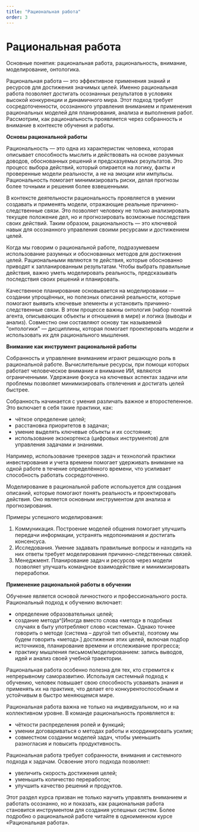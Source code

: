 ```yaml
---
title: "Рациональная работа"
order: 3
---
```


# Рациональная работа

Основные понятия: рациональная работа, рациональность, внимание, моделирование, онтологика.

Рациональная работа — это эффективное применения знаний и ресурсов для достижения значимых целей. Именно рациональная работа позволяет достигать осознанных результатов в условиях высокой конкуренции и динамичного мира. Этот подход требует сосредоточенности, осознанного управления вниманием и применения рациональных моделей для планирования, анализа и выполнения работ. Рассмотрим, как рациональность проявляется через собранность и внимание в контексте обучения и работы.

**Основы рациональной работы**

Рациональность — это одна из характеристик человека, которая описывает способность мыслить и действовать на основе разумных доводов, обоснованных решений и предсказуемых результатов. Это процесс выбора действий, который опирается на логику, факты и проверенные модели реальности, а не на эмоции или импульсы. Рациональность помогает минимизировать риски, делая прогнозы более точными и решения более взвешенными.

В контексте деятельности рациональность проявляется в умении создавать и применять модели, отражающие реальные причинно-следственные связи. Это позволяет человеку не только анализировать текущее положение дел, но и прогнозировать возможные последствия своих действий. Таким образом, рациональность — это ключевой навык для осознанного управления своими ресурсами и достижением целей.

Когда мы говорим о рациональной работе, подразумеваем использование разумных и обоснованных методов для достижения целей. Рациональными являются те действия, которые обоснованно приводят к запланированным результатам. Чтобы выбрать правильные действия, важно уметь моделировать реальность, предсказывать последствия своих решений и планировать.

Качественное планирование основывается на моделировании — создании упрощённых, но полезных описаний реальности, которые помогают выявить ключевые элементы и установить причинно-следственные связи. В этом процессе важны онтология (набор понятий агента, описывающих объекты и отношения в мире) и логика (выводы и анализ). Совместно они составляют основу так называемой "онтологики" — дисциплины, которая помогает проектировать модели и использовать их для рационального мышления.

**Внимание как инструмент рациональной работы**

Собранность и управление вниманием играют решающую роль в рациональной работе. Вычислительные ресурсы, при помощи которых работает человеческое внимание и внимание ИИ, являются ограниченными. Удержание фокуса на ключевых аспектах задачи или проблемы позволяет минимизировать отвлечения и достигать целей быстрее.

Собранность начинается с умения различать важное и второстепенное. Это включает в себя такие практики, как:

* чёткое определение целей;
* расстановка приоритетов в задачах;
* умение выделять ключевые объекты и их состояния;
* использование экзокортекса (цифровых инструментов) для управления задачами и знаниями.

Например, использование трекеров задач и технологий практики инвестирования и учета времени помогает удерживать внимание на одной работе в течение определённого времени, что усиливает способность работать сосредоточенно.

Моделирование в рациональной работе используется для создания описаний, которые помогают понять реальность и проектировать действия. Оно является основным инструментом для анализа и прогнозирования.

Примеры успешного моделирования:

1. Коммуникация. Построение моделей общения помогает улучшить передачи информации, устранять недопонимания и достигать консенсуса.
2. Исследования. Умение задавать правильные вопросы и находить на них ответы требует моделирования причинно-следственных связей.
3. Менеджмент. Планирование задач и ресурсов через модели позволяет улучшать командное взаимодействие и минимизировать переработки.

**Применение рациональной работы в обучении**

Обучение является основой личностного и профессионального роста. Рациональный подход к обучению включает:

* определение образовательных целей;
* создание метода^[Иногда вместо слова «метод» в подобных случаях в быту употребляют слово «система». Однако точнее говорить о методе (система – другой тип объекта), поэтому мы будем говорить «метод».] достижения этих целей, включая подбор источников, планирование времени и отслеживание прогресса;
* практику мышления письмом/моделированием: запись выводов, идей и анализ своей учебной траектории.

Рациональная работа особенно полезна для тех, кто стремится к непрерывному саморазвитию. Используя системный подход к обучению, человек повышает свою способность усваивать знания и применять их на практике, что делает его конкурентоспособным и устойчивым в быстро меняющемся мире.

Рациональная работа важна не только на индивидуальном, но и на коллективном уровне. В команде рациональность проявляется в:

* чёткости распределения ролей и функций;
* умении договариваться о методах работы и координировать усилия;
* совместном создании моделей задач, чтобы уменьшить разногласия и повысить продуктивность.

Рациональная работа требует собранности, внимания и системного подхода к задачам. Освоение этого подхода позволяет:

* увеличить скорость достижения целей;
* уменьшить количество переработок;
* улучшить качество решений и продуктов.

Этот раздел курса призван не только научить управлять вниманием и работать осознанно, но и показать, как рациональная работа становится инструментом для создания успешных систем. Более подробно о рациональной работе читайте в одноименном курсе «Рациональная работа».